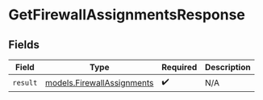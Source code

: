 # GetFirewallAssignmentsResponse


## Fields

| Field                                                          | Type                                                           | Required                                                       | Description                                                    |
| -------------------------------------------------------------- | -------------------------------------------------------------- | -------------------------------------------------------------- | -------------------------------------------------------------- |
| `result`                                                       | [models.FirewallAssignments](../models/firewallassignments.md) | :heavy_check_mark:                                             | N/A                                                            |